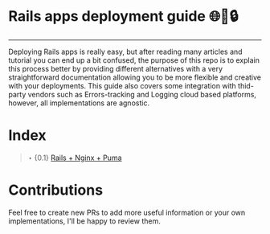 # Rails apps deployment guide 🌐🔗🔒
------------------------------------

Deploying Rails apps is really easy, but after reading many articles and tutorial you can end up a bit confused, the purpose of this repo is to explain this process better by providing different alternatives with a very straightforward documentation allowing you to be more flexible and creative with your deployments. This guide also covers some integration with thid-party vendors such as Errors-tracking and Logging cloud based platforms, however, all implementations are agnostic.

# Index

> ‣ {0.1} [Rails + Nginx + Puma](./doc/approach_01/README.md)

# Contributions

Feel free to create new PRs to add more useful information or your own implementations, I'll be happy to review them.
